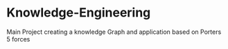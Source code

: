 # Knowledge-Engineering
Main Project creating a knowledge Graph and application based on Porters 5 forces
